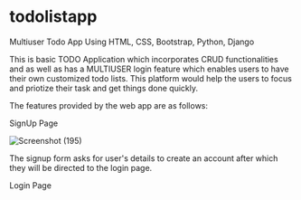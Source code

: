 # todolistapp
Multiuser Todo App Using HTML, CSS, Bootstrap, Python, Django

This is basic TODO Application which incorporates CRUD functionalities and as well as has a MULTIUSER login feature which enables users to have their own customized todo lists. This platform would help the users to focus and priotize their task and get things done quickly.

The features provided by the web app are as follows:

SignUp Page

![Screenshot (195)](https://user-images.githubusercontent.com/69718746/126900985-4a0487cd-cb77-4435-82e5-55a8caf50311.png)

The signup form asks for user's details to create an account after which they will be directed to the login page.

Login Page




